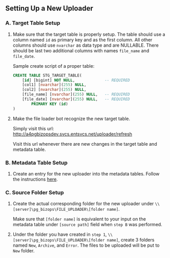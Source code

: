 ## Setting Up a New Uploader

### A. Target Table Setup

1. Make sure that the target table is properly setup. The table should use a column named ```id``` as primary key and as the first column. All other columns should use ```nvarchar``` as data type and are NULLABLE. There should be last two additional columns with names ```file_name``` and ```file_date```.

    Sample create script of a proper table:
    ```sql
    CREATE TABLE STG_TARGET_TABLE(
    	[id] [bigint] NOT NULL,             -- REQUIRED
    	[col1] [nvarchar](255) NULL,
    	[col2] [nvarchar](255) NULL,
    	[file_name] [nvarchar](255) NULL,   -- REQUIRED
    	[file_date] [nvarchar](255) NULL,   -- REQUIRED
            PRIMARY KEY (id)
    )
    ```

2. Make the file loader bot recognize the new target table.

    Simply visit this url: http://a4pgbizopsdev.svcs.entsvcs.net/uploader/refresh

    Visit this url whenever there are new changes in the target table and metadata table.

### B. Metadata Table Setup

1. Create an entry for the new uploader into the metadata tables. Follow the instructions [here](https://github.hpe.com/TTT/uploader-tool/blob/master/setup-metadata-tables.md).

### C. Source Folder Setup

1. Create the actual corresponding folder for the new uploader under ```\\[server]\pg_bizops\FILE_UPLOADER\[folder name]```.

    Make sure that ```[folder name]``` is equivalent to your input on the metadata table under ```[source path]``` field when ```step B``` was performed.

2. Under the folder you have created in ```step 1```, ```\\[server]\pg_bizops\FILE_UPLOADER\[folder name]```, create 3 folders named ```New```, ```Archive```, and ```Error```. The files to be uploaded will be put to ```New``` folder.